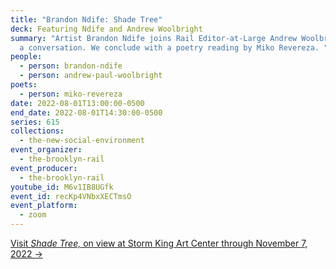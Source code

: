```yaml
---
title: "Brandon Ndife: Shade Tree"
deck: Featuring Ndife and Andrew Woolbright
summary: "Artist Brandon Ndife joins Rail Editor-at-Large Andrew Woolbright for
  a conversation. We conclude with a poetry reading by Miko Revereza. "
people:
  - person: brandon-ndife
  - person: andrew-paul-woolbright
poets:
  - person: miko-revereza
date: 2022-08-01T13:00:00-0500
end_date: 2022-08-01T14:30:00-0500
series: 615
collections:
  - the-new-social-environment
event_organizer:
  - the-brooklyn-rail
event_producer:
  - the-brooklyn-rail
youtube_id: M6v1IB8UGfk
event_id: recKp4VNbxXECTmsO
event_platform:
  - zoom
---
```

[Visit *Shade Tree,* on view at Storm King Art Center through November 7, 2022 →](https://collections.stormking.org/Detail/occurrences/192)